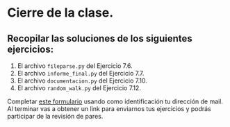 # Cierre de la clase.

## Recopilar las soluciones de los siguientes ejercicios:

1. El archivo `fileparse.py` del Ejercicio 7.6.
2. El archivo `informe_final.py` del Ejercicio 7.7.
3. El archivo `documentacion.py` del Ejercicio 7.10.
4. El archivo `random_walk.py` del Ejercicio 7.12.

Completar [este formulario](https://docs.google.com/forms/d/1Z41ZOgWnvRq-WQwqXs55wyJVkLJ13oyciPe7rPnCNyA) usando como identificación tu dirección de mail.
Al terminar vas a obtener un link para enviarnos tus ejercicios y podrás participar de la revisión de pares.
